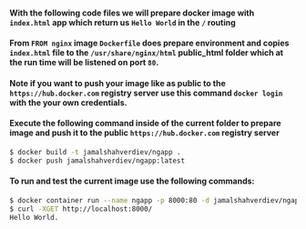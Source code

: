 #### With the following code files we will prepare docker image with `index.html` app which return us `Hello World` in the `/` routing

#### From `FROM nginx` image `Dockerfile` does prepare environment and copies `index.html` file to the `/usr/share/nginx/html` public_html folder which at the run time will be listened on port `80`.

#### Note if you want to push your image like as public to the `https://hub.docker.com` registry server use this command `docker login` with the your own credentials.

#### Execute the following command inside of the current folder to prepare image and push it to the public `https://hub.docker.com` registry server
```bash
$ docker build -t jamalshahverdiev/ngapp .
$ docker push jamalshahverdiev/ngapp:latest
```

#### To run and test the current image use the following commands:
```bash
$ docker container run --name ngapp -p 8000:80 -d jamalshahverdiev/ngapp
$ curl -XGET http://localhost:8000/
Hello World.
```

